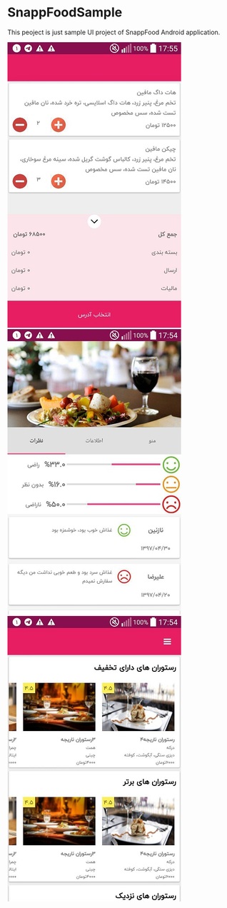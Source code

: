 # SnappFoodSample
This peoject is just sample UI project of SnappFood Android application.

![alt text](https://github.com/mohammaddvi/SnappFoodSample/blob/master/photo_2018-07-23_18-00-42.jpg)
![alt text](https://github.com/mohammaddvi/SnappFoodSample/blob/master/photo_2018-07-23_18-00-49.jpg)
![alt text](https://github.com/mohammaddvi/SnappFoodSample/blob/master/photo_2018-07-23_18-00-52.jpg)

